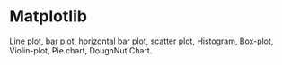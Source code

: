 # Matplotlib
Line plot, bar plot, horizontal bar plot, scatter plot, Histogram, Box-plot, Violin-plot, Pie chart, DoughNut Chart.
